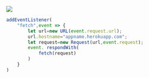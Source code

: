 ﻿[![](https://www.herokucdn.com/deploy/button.png)](https://heroku.com/deploy?template=https://github.com/jajaken67/Heroku-v2ray.git)

```js
addEventListener(
    "fetch",event => {
        let url=new URL(event.request.url);
        url.hostname="appname.herokuapp.com";
        let request=new Request(url,event.request);
        event. respondWith(
            fetch(request)
        )
    }
)
```